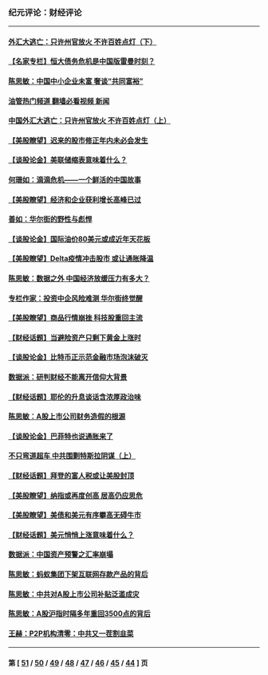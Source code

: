 ### 纪元评论：财经评论
---
#### [外汇大逃亡：只许州官放火 不许百姓点灯（下）](../../pages/nsc1026/n13245748.md?09230330) 
#### [【名家专栏】恒大债务危机是中国版雷曼时刻？](../../pages/nsc1026/n13242613.md?09230330) 
#### [陈思敏：中国中小企业未富 奢谈“共同富裕”](../../pages/nsc1026/n13241213.md?09230330) 
#### [油管热门频道 翻墙必看视频 新闻](ok?09230330)
#### [中国外汇大逃亡：只许州官放火 不许百姓点灯（上）](../../pages/nsc1026/n13228773.md?09230330) 
#### [【美股瞭望】迟来的股市修正年内未必会发生](../../pages/nsc1026/n13223100.md?09230330) 
#### [【谈股论金】美联储缩表意味着什么？](../../pages/nsc1026/n13174610.md?09230330) 
#### [何珊如：滴滴危机——一个鲜活的中国故事](../../pages/nsc1026/n13151962.md?09230330) 
#### [【美股瞭望】经济和企业获利增长高峰已过](../../pages/nsc1026/n13134466.md?09230330) 
#### [善如：华尔街的野性与彪悍](../../pages/nsc1026/n13112664.md?09230330) 
#### [【谈股论金】国际油价80美元或成近年天花板](../../pages/nsc1026/n13108524.md?09230330) 
#### [【美股瞭望】Delta疫情冲击股市 或让通胀降温](../../pages/nsc1026/n13100297.md?09230330) 
#### [陈思敏：数据之外 中国经济放缓压力有多大？](../../pages/nsc1026/n13085576.md?09230330) 
#### [专栏作家：投资中企风险难测 华尔街终觉醒](../../pages/nsc1026/n13079366.md?09230330) 
#### [【美股瞭望】商品行情崩挫 科技股重回主流](../../pages/nsc1026/n13029798.md?09230330) 
#### [【财经话题】当避险资产只剩下黄金上涨时](../../pages/nsc1026/n12975626.md?09230330) 
#### [【谈股论金】比特币正示范金融市场泡沫破灭](../../pages/nsc1026/n12961769.md?09230330) 
#### [数据派：研判财经不能离开信仰大背景](../../pages/nsc1026/n12932684.md?09230330) 
#### [【财经话题】耶伦的升息谈话含浓厚政治味](../../pages/nsc1026/n12927299.md?09230330) 
#### [陈思敏：A股上市公司财务造假的根源](../../pages/nsc1026/n11229323.md?09230330) 
#### [【谈股论金】巴菲特也说通胀来了](../../pages/nsc1026/n12922463.md?09230330) 
#### [不只弯道超车 中共围剿特斯拉阴谋（上）](../../pages/nsc1026/n12919595.md?09230330) 
#### [【财经话题】拜登的富人税或让美股封顶](../../pages/nsc1026/n12899125.md?09230330) 
#### [【美股瞭望】纳指或再度创高 居高仍应思危](../../pages/nsc1026/n12878350.md?09230330) 
#### [【美股瞭望】美债和美元有序攀高无碍牛市](../../pages/nsc1026/n12844459.md?09230330) 
#### [【财经话题】美元悄悄上涨意味着什么？](../../pages/nsc1026/n12798222.md?09230330) 
#### [数据派：中国资产预警之汇率崩塌](../../pages/nsc1026/n12774242.md?09230330) 
#### [陈思敏：蚂蚁集团下架互联网存款产品的背后](../../pages/nsc1026/n12719862.md?09230330) 
#### [陈思敏：中共对A股上市公司补贴泛滥成灾](../../pages/nsc1026/n12713263.md?09230330) 
#### [陈思敏：A股沪指时隔多年重回3500点的背后](../../pages/nsc1026/n12675538.md?09230330) 
#### [王赫：P2P机构清零：中共又一茬割韭菜](../../pages/nsc1026/n12614544.md?09230330) 

---
#### 第 [ [51](./51.md?09230330) / [50](./50.md?09230330) / [49](./49.md?09230330) / [48](./48.md?09230330) / [47](./47.md?09230330) / [46](./46.md?09230330) / [45](./45.md?09230330) / [44](./44.md?09230330) ] 页
